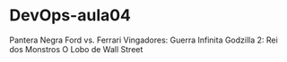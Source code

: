 # DevOps-aula04
Pantera Negra
Ford vs. Ferrari
Vingadores: Guerra Infinita
Godzilla 2: Rei dos Monstros
O Lobo de Wall Street
